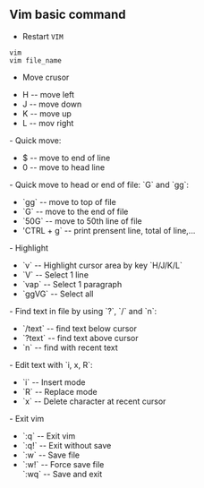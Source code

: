 ## Vim basic command
- Restart `VIM`
```
vim
vim file_name
```
- Move crusor
<ul>
  <li>H -- move left</li>
  <li>J -- move down</li>
  <li>K -- move up</li>
  <li>L -- mov right</li>
</ul>
- Quick move: 
<ul>
  <li>$ -- move to end of line</li>
  <li>0 -- move to head line</li>
</ul>
- Quick move to head or end of file: `G` and `gg`:
<ul>
  <li>`gg` -- move to top of file</li>
  <li>`G` -- move to the end of file</li>
  <li>`50G` -- move to 50th line of file</li>
  <li>'CTRL + g` -- print prensent line, total of line,...</li>
</ul>
- Highlight
<ul>
  <li>`v` -- Highlight cursor area by key `H/J/K/L`</li>
  <li>`V` -- Select 1 line</li>
  <li>`vap` -- Select 1 paragraph</li>
  <li>`ggVG` -- Select all</li>
</ul>
- Find text in file  by using `?`, `/` and `n`:
<ul>
  <li>`/text` -- find text below cursor</li>
  <li>`?text` -- find text above cursor</li>
  <li>`n` -- find with recent text</li>
</ul>
- Edit text with `i, x, R`:
<ul>
  <li>`i` -- Insert mode</li>
  <li>`R`  -- Replace mode</li>
  <li>`x` -- Delete character at recent cursor</li>
</ul>
- Exit vim
<ul>
  <li>`:q` -- Exit vim</li>
  <li>`:q!` -- Exit without save</li>
  <li>`:w` -- Save file</li>
  <li>`:w!` -- Force save file</li>
  <lli>`:wq` -- Save and exit</li>
</ul>
